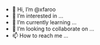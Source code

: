 - 👋 Hi, I’m @xfaroo
- 👀 I’m interested in ...
- 🌱 I’m currently learning ...
- 💞️ I’m looking to collaborate on ...
- 📫 How to reach me ...

<!---
xfaroo/xfaroo is a ✨ special ✨ repository because its `README.md` (this file) appears on your GitHub profile.
You can click the Preview link to take a look at your changes.
--->
